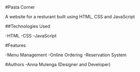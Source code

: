 #Pasta Corner

A website for a resturant built using HTML, CSS and JavaScript

##Technologies Used

-HTML
-CSS
-JavaScript

#Features

-Menu Management
-Online Ordering
-Reservation System


#Authors
-Anna Mulenga (Designer and Developer)


